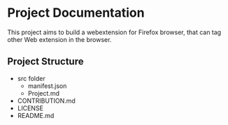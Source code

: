 # Project Documentation

This project aims to build a webextension for Firefox browser, that can tag
other Web extension in the browser.

## Project Structure

- src folder
  - manifest.json
  - Project.md
- CONTRIBUTION.md
- LICENSE
- README.md
